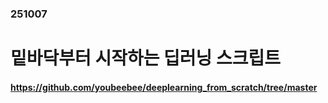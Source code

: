 ### 251007
# 밑바닥부터 시작하는 딥러닝 스크립트
#### https://github.com/youbeebee/deeplearning_from_scratch/tree/master
